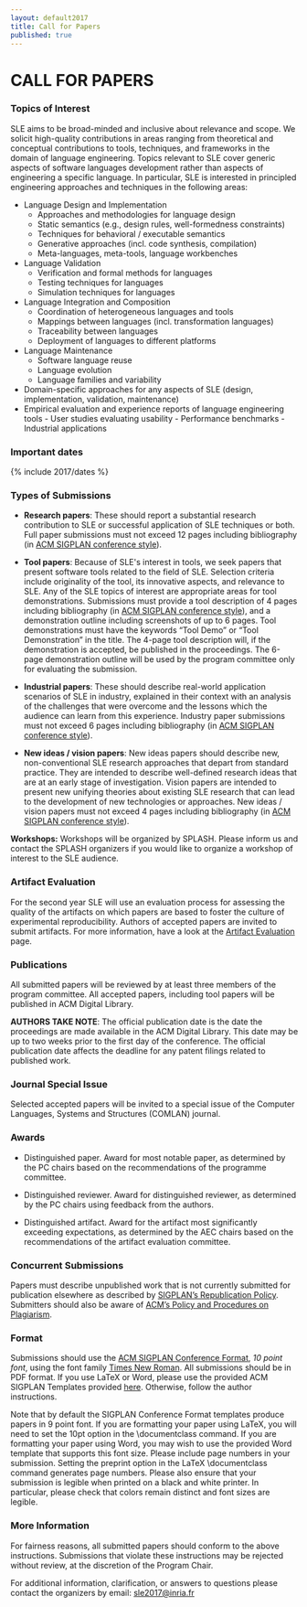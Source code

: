 ```yaml
---
layout: default2017
title: Call for Papers
published: true
---
```


# CALL FOR PAPERS

### Topics of Interest

SLE aims to be broad-minded and inclusive about relevance and scope. We solicit high-quality contributions in areas ranging from theoretical and conceptual contributions to tools, techniques, and frameworks in the domain of language engineering. Topics relevant to SLE cover generic aspects of software languages development rather than aspects of engineering a specific language. In particular, SLE is interested in principled engineering approaches and techniques in the following areas:

- Language Design and Implementation
    - Approaches and methodologies for language design 
    - Static semantics (e.g., design rules, well-formedness constraints)
    - Techniques for behavioral / executable semantics
    - Generative approaches (incl. code synthesis, compilation)
    - Meta-languages, meta-tools, language workbenches
- Language Validation
     - Verification and formal methods for languages
     - Testing techniques for languages
     - Simulation techniques for languages
- Language Integration and Composition
     - Coordination of heterogeneous languages and tools
     - Mappings between languages (incl. transformation languages)
     - Traceability between languages
     - Deployment of languages to different platforms
- Language Maintenance
     - Software language reuse
     - Language evolution 
     - Language families and variability 
- Domain-specific approaches for any aspects of SLE (design, implementation, validation, maintenance)
- Empirical evaluation and experience reports of language engineering tools
      - User studies evaluating usability 
      - Performance benchmarks
      - Industrial applications

### Important dates

{% include 2017/dates %}

### Types of Submissions

- **Research papers**: These should report a substantial research contribution to SLE or successful application of SLE techniques or both. Full paper submissions must not exceed 12 pages including bibliography (in [ACM SIGPLAN conference style](http://www.sigplan.org/Resources/Author/)).

- **Tool papers**: Because of SLE's interest in tools, we seek papers that present software tools related to the field of SLE. Selection criteria include originality of the tool, its innovative aspects, and relevance to SLE. Any of the SLE topics of interest are appropriate areas for tool demonstrations. Submissions must provide a tool description of 4 pages including bibliography (in [ACM SIGPLAN conference style](http://www.sigplan.org/Resources/Author/)), and a demonstration outline including screenshots of up to 6 pages. Tool demonstrations must have the keywords “Tool Demo” or “Tool Demonstration” in the title. The 4-page tool description will, if the demonstration is accepted, be published in the proceedings. The 6-page demonstration outline will be used by the program committee only for evaluating the submission.

- **Industrial papers**: These should describe real-world application scenarios of SLE in industry, explained in their context with an analysis of the challenges that were overcome and the lessons which the audience can learn from this experience. Industry paper submissions must not exceed 6 pages including bibliography (in [ACM SIGPLAN conference style](http://www.sigplan.org/Resources/Author/)).

- **New ideas / vision papers**: New ideas papers should describe new, non-conventional SLE research approaches that depart from standard practice. They are intended to describe well-defined research ideas that are at an early stage of investigation. Vision papers are intended to present new unifying theories about existing SLE research that can lead to the development of new technologies or approaches. New ideas / vision papers must not exceed 4 pages including bibliography (in [ACM SIGPLAN conference style](http://www.sigplan.org/Resources/Author/)).

**Workshops:** Workshops will be organized by SPLASH. Please inform us and contact the SPLASH organizers if you would like to organize a workshop of interest to the SLE audience.

### Artifact Evaluation

For the second year SLE will use an evaluation process for assessing the quality of the artifacts on which papers are based to foster the culture of experimental reproducibility. Authors of accepted papers are invited to submit artifacts. For more information, have a look at the [Artifact Evaluation](http://www.sleconf.org/2017/ArtifactEvaluation.html) page.


### Publications

All submitted papers will be reviewed by at least three members of the program committee. All accepted papers, including tool papers will be published in ACM Digital Library.  

__AUTHORS TAKE NOTE__: The official publication date is the date the proceedings are made available in the ACM Digital Library. This date may be up to two weeks prior to the first day of the conference. The official publication date affects the deadline for any patent filings related to published work.

### Journal Special Issue 

Selected accepted papers will be invited to a special issue of the Computer Languages, Systems and Structures (COMLAN) journal.

### Awards

- Distinguished paper. Award for most notable paper, as determined by the PC chairs based on the recommendations of the programme committee.

- Distinguished reviewer. Award for distinguished reviewer, as determined by the PC chairs using feedback from the authors.

- Distinguished artifact. Award for the artifact most significantly exceeding expectations, as determined by the AEC chairs based on the recommendations of the artifact evaluation committee.

### Concurrent Submissions

Papers must describe unpublished work that is not currently submitted for publication elsewhere as described by [SIGPLAN’s Republication Policy](http://www.sigplan.org/Resources/Policies/Republication). Submitters should also be aware of [ACM’s Policy and Procedures on Plagiarism](http://www.acm.org/publications/policies/plagiarism_policy). 

### Format

Submissions should use the [ACM SIGPLAN Conference Format](http://www.sigplan.org/Resources/Author/), *10 point font*, using the font family [Times New Roman](https://en.wikipedia.org/wiki/Times_New_Roman). All submissions should be in PDF format. If you use LaTeX or Word, please use the provided ACM SIGPLAN Templates provided [here](http://www.sigplan.org/Resources/Author/). Otherwise, follow the author instructions. 

Note that by default the SIGPLAN Conference Format templates produce papers in 9 point font. If you are formatting your paper using LaTeX, you will need to set the 10pt option in the \documentclass command. If you are formatting your paper using Word, you may wish to use the provided Word template that supports this font size. Please include page numbers in your submission. Setting the preprint option in the LaTeX \documentclass command generates page numbers. Please also ensure that your submission is legible when printed on a black and white printer. In particular, please check that colors remain distinct and font sizes are legible.


### More Information

For fairness reasons, all submitted papers should conform to the above instructions. Submissions that violate these instructions may be rejected without review, at the discretion of the Program Chair.


For additional information, clarification, or answers to questions please contact the organizers by email: sle2017@inria.fr
